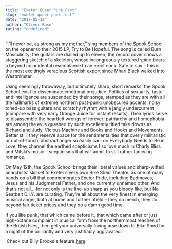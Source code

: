 ```yaml
---
title: "Exeter Queer Punk Fest"
slug: "exeter-queer-punk-fest"
date: "2017-05-12"
author: "Oliver Rose"
rating: "undefined"
---
```


“I’ll never be, as strong as my mother,” sing members of the Spook School on the opener to their 2015 LP, Try to Be Hopeful. The song is called Burn Masculinity; the guitars are dialled up to eleven; the record cover shows a staggering sketch of a skeleton, whose incongruously textured spine bears a beyond coincidental resemblance to an erect cock. Safe to say – this is the most excitingly veracious Scottish export since Mhari Black walked into Westminster.

Using seemingly throwaway, but ultimately sharp, short remarks, the Spook School exist to disseminate emotional prejudice. Politics of sexuality, taste and intelligence are suspended by their songs, stamped as they are with all the hallmarks of extreme northern post-punk: unobscured accents, noisy toned-up bass guitars and scratchy rhythm with a jangly undercurrent (compare with very early Orange Juice for instant results). Their lyrics serve to disassemble the heartfelt wrongs of forever; patriarchy and homophobia are among the evils quashed by such excellently titled take downs as Richard and Judy, Vicious Machine and Books and Hooks and Movements. Better still, they reserve space for the sentimentalities that overly militaristic or out-of-touch, abstract anger so easily can: on Everybody Needs to Be in Love, they channel the earthed scepticisms I so love much in Charly Bliss and Mitski’s music – scepticisms that will admit to still rather fancying romance.

On May 12th, the Spook School brings their liberal values and sharp-witted anarchists’ skillset to Exeter’s very own Bike Shed Theatre, as one of many bands on a bill that commemorates Exeter Pride, including Badmoves, Jesus and his Judgmental Father, and one currently unnamed other. And that’s not all… for not only is the line-up sharp as you bloody like, but No Seatbelt D.I.Y. are curating. They’re all about the very finest in emerging musical anger, both at home and further afield – they do merch, they do beyond fair ticket prices and they do a damn good time.

If you like punk, that which came before it, that which came after or just high-octane complaint in musical form from the northernmost reaches of the British Isles, then get your universally loving arse down to Bike Shed for a night of the brilliantly and very justifiably aggravated.

 Check out Billy Brooks's feature [here](http://pearshapedexeter.com/riot-grrrl-and-the-queer-punk-scene/).
